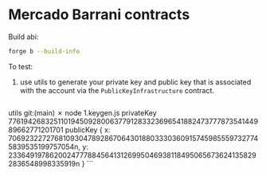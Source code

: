 # Mercado Barrani contracts

Build abi:

```sh
forge b --build-info
```

To test:

1. use utils to generate your private key and public key that is associated with the account via the `PublicKeyInfrastructure` contract.
   ``` sh
utils git:(main) ✗  node 1.keygen.js
privateKey 776194268325110194509280063779128332369654188247377787354144989662771201701
publicKey {
  x: 7069232272768109304789286706430188033303609157459855597327745839535199757054n,
  y: 2336491978620024777884564131269950469381184950656736241358292836548998335919n
}
    ```